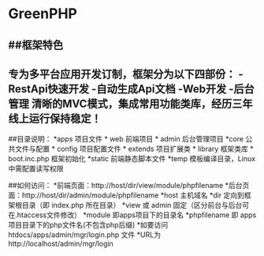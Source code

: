 GreenPHP
========
##框架特色
--------
专为多平台应用开发订制，框架分为以下四部份：
-RestApi快速开发
-自动生成Api文档
-Web开发
-后台管理
清晰的MVC模式，集成常用功能类库，经历三年线上运行保持稳定！
--------
##目录说明：
	*apps  项目文件
	*	web  前端项目
	*	admin 后台管理项目
	*core 公共文件与配置
	*	config 项目配置文件
	*	extends 项目扩展类
	*	library 框架类库
	*	boot.inc.php 框架初始化
	*static 前端静态脚本文件
	*temp 模板编译目录，Linux中需配置读写权限
	
##如何访问：
	*前端页面：http://host/dir/view/module/phpfilename
	*后台页面：http://host/dir/admin/module/phpfilename
	*host 主机域名
	*dir 定向到框架根目录（即 index.php 所在目录）
	*view 或 admin 固定（区分前台与后台可在.htaccess文件修改）
	*module 即apps项目下的目录名
	*phpfilename 即 apps 项目目录下的php文件名(不包含php后缀)
	*如要访问 htdocs/apps/admin/mgr/login.php 文件
	*URL为 http://localhost/admin/mgr/login
		
